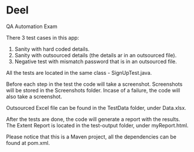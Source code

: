 # Deel
QA Automation Exam

There 3 test cases in this app:
1) Sanity with hard coded details.
2) Sanity with outsourced details (the details ar in an outsourced file).
3) Negative test with mismatch password that is in an outsourced file.

All the tests are located in the same class - SignUpTest.java.

Before each step in the test the code will take a screenshot.
Screenshots will be stored in the Screenshots folder.
Incase of a failure, the code will also take a screenshot.

Outsourced Excel file can be found in the TestData folder, under Data.xlsx.

After the tests are done, the code will generate a report with the results.
The Extent Report is located in the test-output folder, under myReport.html.

Please notice that this is a Maven project, all the dependencies can be found at pom.xml.
